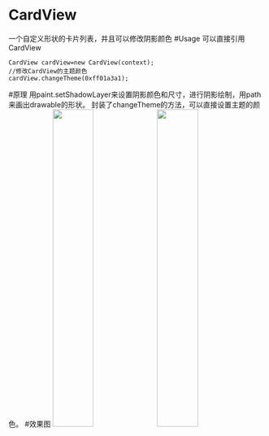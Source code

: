 # CardView
一个自定义形状的卡片列表，并且可以修改阴影颜色
#Usage
可以直接引用CardView
```
CardView cardView=new CardView(context);
//修改CardView的主题颜色
cardView.changeTheme(0xff01a3a1);
```
#原理
用paint.setShadowLayer来设置阴影颜色和尺寸，进行阴影绘制，用path来画出drawable的形状。
封装了changeTheme的方法，可以直接设置主题的颜色。
#效果图
<img src="https://github.com/vivian8725118/ShadeDemo/blob/master/art/S61201-155859.jpg" width="40%"/>
<img src="https://github.com/vivian8725118/ShadeDemo/blob/master/art/S61201-163058.jpg" width="40%"/>
